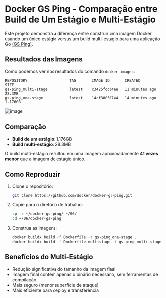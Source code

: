 # Docker GS Ping - Comparação entre Build de Um Estágio e Multi-Estágio

Este projeto demonstra a diferença entre construir uma imagem Docker usando um único estágio versus um build multi-estágio para uma aplicação Go [(GS Ping)](https://github.com/docker/docker-gs-ping).

## Resultados das Imagens

Como podemos ver nos resultados do comando `docker images`:

```
REPOSITORY                   TAG       IMAGE ID       CREATED        SIZE
gs-ping_multi-stage          latest    c3425foc64ae   11 minutes ago 28.3MB
gs-ping_one-stage            latest    14cf38030744   14 minutes ago 1.176GB
```
![image](https://github.com/user-attachments/assets/32713a87-08b6-4d78-867d-99339d9e077b)


## Comparação

- **Build de um estágio**: 1.176GB
- **Build multi-estágio**: 28.3MB

O build multi-estágio resultou em uma imagem aproximadamente **41 vezes menor** que a imagem de estágio único.

## Como Reproduzir

1. Clone o repositório:
   ```bash
   git clone https://github.com/docker/docker-gs-ping.git
   ```

2. Copie para o diretório de trabalho:
   ```bash
   cp -r ~/docker-gs-ping/ ~/06/
   cd ~/06/docker-gs-ping
   ```

3. Construa as imagens:
   ```bash
   docker buildx build -f Dockerfile -t gs-ping_one-stage .
   docker buildx build -f Dockerfile.multistage -t gs-ping_multi-stage .
   ```

## Benefícios do Multi-Estágio

- Redução significativa do tamanho da imagem final
- Imagem final contém apenas o binário necessário, sem ferramentas de compilação
- Mais seguro (menor superfície de ataque)
- Mais eficiente para deploy e transferência
